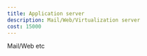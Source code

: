```yaml
---
title: Application server
description: Mail/Web/Virtualization server
cost: 15000
---
```

Mail/Web etc

